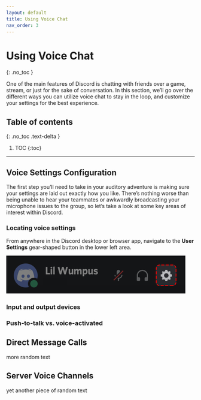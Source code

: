 ```yaml
---
layout: default
title: Using Voice Chat
nav_order: 3
---
```


# Using Voice Chat
{: .no_toc }


One of the main features of Discord is chatting with friends over a game, stream, or just for the sake of conversation. 
In this section, we’ll go over the different ways you can utilize voice chat to stay in the loop, and customize your 
settings for the best experience.

## Table of contents
{: .no_toc .text-delta }

1. TOC
{:toc}

---

## Voice Settings Configuration
The first step you’ll need to take in your auditory adventure is making sure your settings are laid out exactly how you 
like. There’s nothing worse than being unable to hear your teammates or awkwardly broadcasting your microphone issues 
to the group, so let’s take a look at some key areas of interest within Discord.

### Locating voice settings
From anywhere in the Discord desktop or browser app, navigate to the **User Settings** gear-shaped button in 
the lower left area.

![alt text](assets/images/locate_settings_gear.png "Locate the settings gear")

### Input and output devices

### Push-to-talk vs. voice-activated

## Direct Message Calls
more random text

## Server Voice Channels
yet another piece of random text
